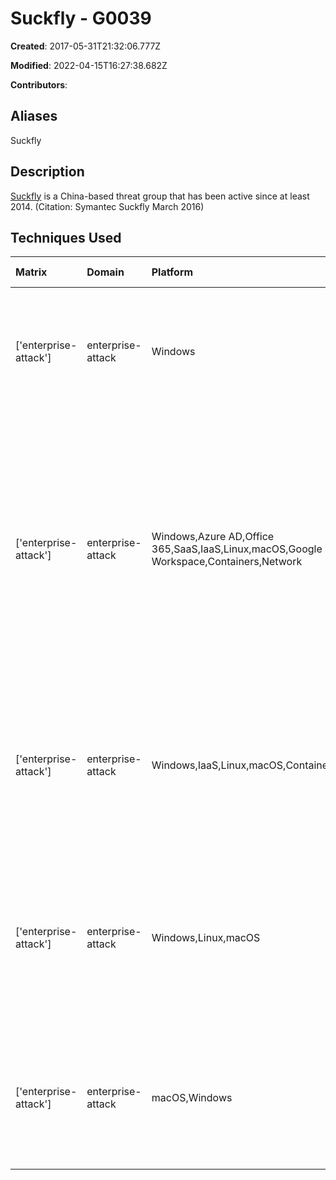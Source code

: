 # Suckfly - G0039

**Created**: 2017-05-31T21:32:06.777Z

**Modified**: 2022-04-15T16:27:38.682Z

**Contributors**: 

## Aliases

Suckfly

## Description

[Suckfly](https://attack.mitre.org/groups/G0039) is a China-based threat group that has been active since at least 2014. (Citation: Symantec Suckfly March 2016)

## Techniques Used

|Matrix|Domain|Platform|Technique ID|Technique Name|Use|
| :---| :---| :---| :---| :---| :---|
|['enterprise-attack']|enterprise-attack|Windows|T1059.003|Windows Command Shell|Several tools used by [Suckfly](https://attack.mitre.org/groups/G0039) have been command-line driven.(Citation: Symantec Suckfly May 2016)|
|['enterprise-attack']|enterprise-attack|Windows,Azure AD,Office 365,SaaS,IaaS,Linux,macOS,Google Workspace,Containers,Network|T1078|Valid Accounts|[Suckfly](https://attack.mitre.org/groups/G0039) used legitimate account credentials that they dumped to navigate the internal victim network as though they were the legitimate account owner.(Citation: Symantec Suckfly May 2016)|
|['enterprise-attack']|enterprise-attack|Windows,IaaS,Linux,macOS,Containers,Network|T1046|Network Service Discovery|[Suckfly](https://attack.mitre.org/groups/G0039) the victim's internal network for hosts with ports 8080, 5900, and 40 open.(Citation: Symantec Suckfly May 2016)|
|['enterprise-attack']|enterprise-attack|Windows,Linux,macOS|T1003|OS Credential Dumping|[Suckfly](https://attack.mitre.org/groups/G0039) used a signed credential-dumping tool to obtain victim account credentials.(Citation: Symantec Suckfly May 2016)|
|['enterprise-attack']|enterprise-attack|macOS,Windows|T1553.002|Code Signing|[Suckfly](https://attack.mitre.org/groups/G0039) has used stolen certificates to sign its malware.(Citation: Symantec Suckfly March 2016)|
